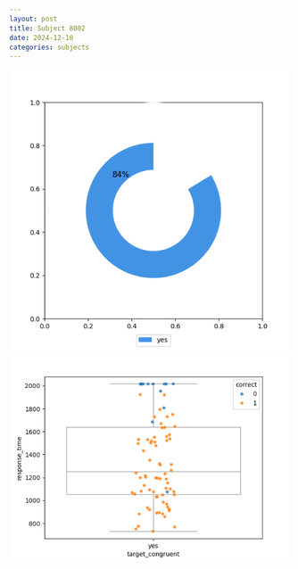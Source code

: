 ```yaml
---
layout: post
title: Subject 8002
date: 2024-12-10
categories: subjects
---
```


![](data/8002/run-25/8002_accuracy_target_congruence.png)
![](data/8002/run-25/8002_rt_congruence.png)
